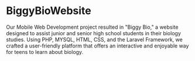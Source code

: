 # BiggyBioWebsite
 Our Mobile Web Development project resulted in "Biggy Bio," a website designed to assist junior and senior high school students in their biology studies. Using PHP, MYSQL, HTML, CSS, and the Laravel Framework, we crafted a user-friendly platform that offers an interactive and enjoyable way for teens to learn about biology.
